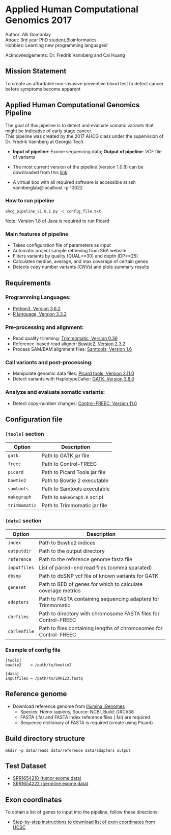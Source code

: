 # Applied Human Computational Genomics 2017

Author: Alli Gombolay  
About: 3rd year PhD student,Bioinformatics  
Hobbies: Learning new programming languages!

Acknowledgements: Dr. Fredrik Vannberg and Cai Huang

## Mission Statement
To create an affordable non-invasive preventive blood test to detect cancer before symptoms become apparent

## Applied Human Computational Genomics Pipeline
The goal of this pipeline is to detect and evaluate somatic variants that might be indicative of early stage cancer.   
This pipeline was created by the 2017 AHCG class under the supervision of Dr. Fredrik Vannberg at Georgia Tech.

* **Input of pipeline**: Exome sequencing data; **Output of pipeline**: VCF file of variants

* The most current version of the pipeline (version 1.0.8) can be downloaded from this [link]( https://github.com/agombolay/ahcg2017_starterpipeline/blob/master/ahcg_pipeline.py).

*  A virtual box with all required software is accessible at ssh vannberglab@localhost -p 10022

### How to run pipeline
```
ahcg_pipeline_v1.0.1.py -c config_file.txt
```
Note: Version 1.8 of Java is required to run Picard

### Main features of pipeline
* Takes configuration file of parameters as input
* Automatic project sample retrieving from SRA website
* Filters variants by quality (QUAL>=30) and depth (DP>=25)
* Calculates median, average, and max coverage of certain genes
* Detects copy number variants (CNVs) and plots summary results

## Requirements
### Programming Languages:
* [Python3, Version 3.6.2](https://www.python.org/downloads/)
* [R language, Version 3.3.2](https://cran.cnr.berkeley.edu/)

### Pre-processing and alignment:
* Read quality trimming: [Trimmomatic, Version 0.36](http://www.usadellab.org/cms/uploads/supplementary/Trimmomatic/Trimmomatic-0.36.zip)
* Reference-based read aligner: [Bowtie2, Version 2.3.2](https://sourceforge.net/projects/bowtie-bio/files/bowtie2/2.3.2/bowtie2-2.3.2-legacy-linux-x86_64.zip/download)
* Process SAM/BAM alignment files: [Samtools, Version 1.6](https://downloads.sourceforge.net/project/samtools/samtools/1.6/samtools-1.6.tar.bz2?r=https%3A%2F%2Fsourceforge.net%2Fprojects%2Fsamtools%2F&ts=1510018121&use_mirror=phoenixnap)

### Call variants and post-processing:
* Manipulate genomic data files: [Picard tools, Version 2.11.0](http://broadinstitute.github.io/picard/)
* Detect variants with HaplotypeCaller: [GATK, Version 3.8.0](https://software.broadinstitute.org/gatk/download/)

### Analyze and evaluate somatic variants:
* Detect copy-number changes: [Control-FREEC, Version 11.0](https://github.com/BoevaLab/FREEC/archive/v11.0.tar.gz)

## Configuration file
### `[tools]` section

| Option        | Description                                                     |
|---------------|-----------------------------------------------------------------|
| `gatk`        | Path to GATK jar file                                           |
| `freec`       | Path to Control-FREEC                                           |
| `picard`      | Path to Picard Tools jar file                                   |
| `bowtie2`     | Path to Bowtie 2 executable                                     |
| `samtools`    | Path to Samtools executable                                     |
| `makegraph`   | Path to `makeGraph.R` script                                    |
| `trimmomatic` | Path to Trimmomatic jar file                                    |  

### `[data]` section

| Option       | Description                                                      |
|--------------|------------------------------------------------------------------|
| `index`      | Path to Bowtie2 indices                                          |
| `outputdir`  | Path to the output directory                                     |
| `reference`  | Path to the reference genome fasta file                          |
| `inputfiles` | List of paired-end read files (comma sparated)                   |
| `dbsnp`      | Path to dbSNP vcf file of known variants for GATK                |
| `geneset`    | Path to BED of genes for which to calculate coverage metrics     |
| `adapters`   | Path to FASTA containing sequencing adapters for Trimmomatic     |
| `chrfiles`   | Path to directory with chromosome FASTA files for Control-FREEC  |
| `chrlenfile` | Path to files containing lengths of chromosomes for Control-FREEC|

### Example of config file

```
[tools]
bowtie2    = /path/to/bowtie2

[data]
inputfiles = /path/to/SRR123.fastq
```

## Reference genome
* Download reference genome from [Illumina iGenomes](https://support.illumina.com/sequencing/sequencing_software/igenome.html)
  * Species: *Homo sapiens*, Source: NCBI, Build: GRCh38
  * FASTA (.fa) and FASTA index reference files (.fai) are required
  * Sequence dictionary of FASTA is required (create using Picard)

## Build directory structure
```
mkdir -p data/reads data/reference data/adapters output 
```

## Test Dataset
* [SRR1654210 (tumor exome data)](https://www.ncbi.nlm.nih.gov/sra/?term=SRR1654210)
* [SRR1654222 (germline exome data)](https://www.ncbi.nlm.nih.gov/sra/SRR1654222/)

## Exon coordinates
To obtain a list of genes to input into the pipeline, follow these directions:
* [Step-by-step instructions to download list of exon coordinates from UCSC](https://github.com/agombolay/ahcg2017_starterpipeline/blob/master/transcript08.pdf)
